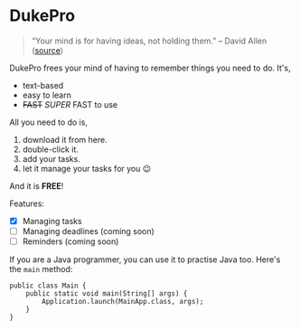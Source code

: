 # DukePro
> “Your mind is for having ideas, not holding them.” – David Allen ([source](https://boulderbugle.com/quotes-185mla85))

DukePro frees your mind of having to remember things you need to do. It's,

- text-based
- easy to learn
- ~~FAST~~ *SUPER* FAST to use

All you need to do is,
1. download it from here.
2. double-click it.
3. add your tasks.
4. let it manage your tasks for you 😉

And it is **FREE**!

Features:
- [x] Managing tasks
- [ ] Managing deadlines (coming soon)
- [ ] Reminders (coming soon)

If you are a Java programmer, you can use it to practise Java too. Here's the `main` method:
```
public class Main {
    public static void main(String[] args) {
        Application.launch(MainApp.class, args);
    }
}
```
